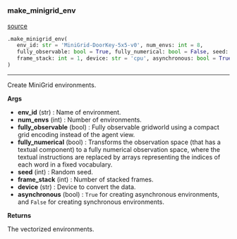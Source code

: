 #


### make_minigrid_env
[source](https://github.com/RLE-Foundation/rllte/blob/main/rllte/env/minigrid/__init__.py/#L90)
```python
.make_minigrid_env(
   env_id: str = 'MiniGrid-DoorKey-5x5-v0', num_envs: int = 8,
   fully_observable: bool = True, fully_numerical: bool = False, seed: int = 0,
   frame_stack: int = 1, device: str = 'cpu', asynchronous: bool = True
)
```

---
Create MiniGrid environments.


**Args**

* **env_id** (str) : Name of environment.
* **num_envs** (int) : Number of environments.
* **fully_observable** (bool) : Fully observable gridworld using a compact grid encoding instead of the agent view.
* **fully_numerical** (bool) : Transforms the observation space (that has a textual component) to a fully numerical
    observation space, where the textual instructions are replaced by arrays representing the indices of each
    word in a fixed vocabulary.
* **seed** (int) : Random seed.
* **frame_stack** (int) : Number of stacked frames.
* **device** (str) : Device to convert the data.
* **asynchronous** (bool) : `True` for creating asynchronous environments,
    and `False` for creating synchronous environments.


**Returns**

The vectorized environments.
